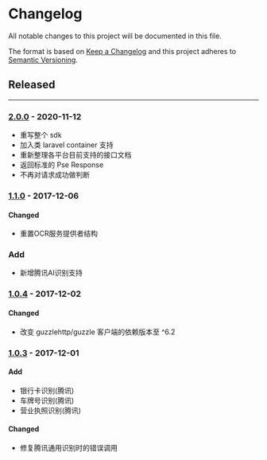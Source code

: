 # Changelog

All notable changes to this project will be documented in this file.

The format is based on [Keep a Changelog](http://keepachangelog.com/en/1.0.0/)
and this project adheres to [Semantic Versioning](http://semver.org/spec/v2.0.0.html).

## Released

----

### [2.0.0](https://github.com/godruoyi/ocr/tree/2.0.0) - 2020-11-12

- 重写整个 sdk
- 加入类 laravel container 支持
- 重新整理各平台目前支持的接口文档
- 返回标准的 Pse Response
- 不再对请求成功做判断

### [1.1.0](https://github.com/godruoyi/ocr/tree/1.1.0) - 2017-12-06

#### Changed
- 重置OCR服务提供者结构

### Add
- 新增腾讯AI识别支持

### [1.0.4](https://github.com/godruoyi/ocr/tree/1.0.4) - 2017-12-02

#### Changed
- 改变 guzzlehttp/guzzle 客户端的依赖版本至 ^6.2

### [1.0.3](https://github.com/godruoyi/ocr/tree/1.0.3) - 2017-12-01

#### Add
- 银行卡识别(腾讯)
- 车牌号识别(腾讯)
- 营业执照识别(腾讯)

#### Changed
- 修复腾讯通用识别时的错误调用
